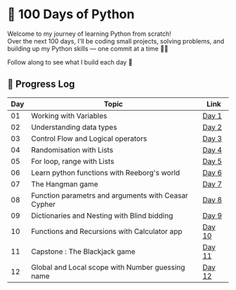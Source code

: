 # 💯 100 Days of Python

Welcome to my journey of learning Python from scratch!  
Over the next 100 days, I'll be coding small projects, solving problems, and building up my Python skills — one commit at a time 🐍✨

Follow along to see what I build each day 🚀

## 📅 Progress Log

| Day | Topic | Link |
|-----|-------|------|
| 01  | Working with Variables | [Day 1](./day01) |
| 02  | Understanding data types | [Day 2](./day02/) |
| 03  | Control Flow and Logical operators | [Day 3](./day03/) |
| 04  | Randomisation with Lists | [Day 4](./day04/) |
| 05  | For loop, range with Lists | [Day 5](./day05/) |
| 06  | Learn python functions with Reeborg's world | [Day 6](./day06/) |
| 07  | The Hangman game | [Day 7](./day07/) |
| 08  | Function parametrs and arguments with Ceasar Cypher | [Day 8](./day08/) |
| 09  | Dictionaries and Nesting with Blind bidding | [Day 9](./day09/) |
| 10  | Functions and Recursions with Calculator app | [Day 10](./day10/) |
| 11  | Capstone : The Blackjack game | [Day 11](./day11/) |
| 12  | Global and Local scope with Number guessing name | [Day 12](./day12/) |
